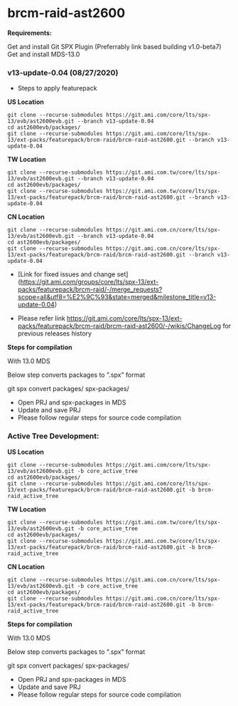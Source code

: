 # brcm-raid-ast2600

**Requirements:**

Get and install Git SPX Plugin (Preferrably link based building v1.0-beta7)
Get and install MDS-13.0

### v13-update-0.04 (08/27/2020)

- Steps to apply featurepack

**US Location**
```
git clone --recurse-submodules https://git.ami.com/core/lts/spx-13/evb/ast2600evb.git --branch v13-update-0.04
cd ast2600evb/packages/
git clone --recurse-submodules https://git.ami.com/core/lts/spx-13/ext-packs/featurepack/brcm-raid/brcm-raid-ast2600.git --branch v13-update-0.04
```

**TW Location**
```
git clone --recurse-submodules https://git.ami.com.tw/core/lts/spx-13/evb/ast2600evb.git --branch v13-update-0.04
cd ast2600evb/packages/
git clone --recurse-submodules https://git.ami.com.tw/core/lts/spx-13/ext-packs/featurepack/brcm-raid/brcm-raid-ast2600.git --branch v13-update-0.04
```

**CN Location**
```
git clone --recurse-submodules https://git.ami.com.cn/core/lts/spx-13/evb/ast2600evb.git --branch v13-update-0.04
cd ast2600evb/packages/
git clone --recurse-submodules https://git.ami.com.cn/core/lts/spx-13/ext-packs/featurepack/brcm-raid/brcm-raid-ast2600.git --branch v13-update-0.04
```

*  [Link for fixed issues and change set]
(https://git.ami.com/groups/core/lts/spx-13/ext-packs/featurepack/brcm-raid/-/merge_requests?scope=all&utf8=%E2%9C%93&state=merged&milestone_title=v13-update-0.04)

*  Please refer link https://git.ami.com/core/lts/spx-13/ext-packs/featurepack/brcm-raid/brcm-raid-ast2600/-/wikis/ChangeLog for previous releases history


**Steps for compilation**

With 13.0 MDS

Below step converts packages to ".spx" format

git spx convert packages/ spx-packages/

* Open PRJ and spx-packages in MDS
* Update and save PRJ
* Please follow regular steps for source code compilation



### Active Tree Development:

**US Location**
```
git clone --recurse-submodules https://git.ami.com/core/lts/spx-13/evb/ast2600evb.git -b core_active_tree
cd ast2600evb/packages/
git clone --recurse-submodules https://git.ami.com/core/lts/spx-13/ext-packs/featurepack/brcm-raid/brcm-raid-ast2600.git -b brcm-raid_active_tree
```
**TW Location**
```
git clone --recurse-submodules https://git.ami.com.tw/core/lts/spx-13/evb/ast2600evb.git -b core_active_tree 
cd ast2600evb/packages/
git clone --recurse-submodules https://git.ami.com.tw/core/lts/spx-13/ext-packs/featurepack/brcm-raid/brcm-raid-ast2600.git -b brcm-raid_active_tree
```
**CN Location**
```
git clone --recurse-submodules https://git.ami.com.cn/core/lts/spx-13/evb/ast2600evb.git -b core_active_tree 
cd ast2600evb/packages/
git clone --recurse-submodules https://git.ami.com.cn/core/lts/spx-13/ext-packs/featurepack/brcm-raid/brcm-raid-ast2600.git -b brcm-raid_active_tree
```

**Steps for compilation**

With 13.0 MDS

Below step converts packages to ".spx" format

git spx convert packages/ spx-packages/

* Open PRJ and spx-packages in MDS
* Update and save PRJ
* Please follow regular steps for source code compilation